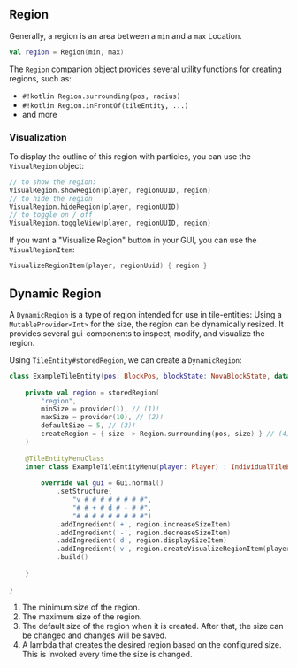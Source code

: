 ## Region

Generally, a region is an area between a `min` and a `max` Location.  

```kotlin
val region = Region(min, max)
```

The `Region` companion object provides several utility functions for creating regions, such as:

- `#!kotlin Region.surrounding(pos, radius)`
- `#!kotlin Region.inFrontOf(tileEntity, ...)`
- and more

### Visualization

To display the outline of this region with particles, you can use the `VisualRegion` object:

```kotlin
// to show the region:
VisualRegion.showRegion(player, regionUUID, region)
// to hide the region
VisualRegion.hideRegion(player, regionUUID)
// to toggle on / off
VisualRegion.toggleView(player, regionUUID, region)
```

If you want a "Visualize Region" button in your GUI, you can use the `VisualRegionItem`:

```kotlin
VisualizeRegionItem(player, regionUuid) { region }
```

## Dynamic Region

A `DynamicRegion` is a type of region intended for use in tile-entities: Using a `MutableProvider<Int>` for the size,
the region can be dynamically resized. It provides several gui-components to inspect, modify, and visualize the region.

Using `TileEntity#storedRegion`, we can create a `DynamicRegion`:

```kotlin
class ExampleTileEntity(pos: BlockPos, blockState: NovaBlockState, data: Compound) : TileEntity(pos, blockState, data) {
    
    private val region = storedRegion(
        "region",
        minSize = provider(1), // (1)!
        maxSize = provider(10), // (2)!
        defaultSize = 5, // (3)!
        createRegion = { size -> Region.surrounding(pos, size) } // (4)!
    )
    
    @TileEntityMenuClass
    inner class ExampleTileEntityMenu(player: Player) : IndividualTileEntityMenu(player) {
        
        override val gui = Gui.normal()
            .setStructure(
                "v # # # # # # # #",
                "# # + # d # - # #",
                "# # # # # # # # #")
            .addIngredient('+', region.increaseSizeItem)
            .addIngredient('-', region.decreaseSizeItem)
            .addIngredient('d', region.displaySizeItem)
            .addIngredient('v', region.createVisualizeRegionItem(player))
            .build()
        
    }
    
}
```

1. The minimum size of the region.
2. The maximum size of the region.
3. The default size of the region when it is created. After that, the size can be changed and changes will be saved.
4. A lambda that creates the desired region based on the configured size. This is invoked every time the size is changed.
